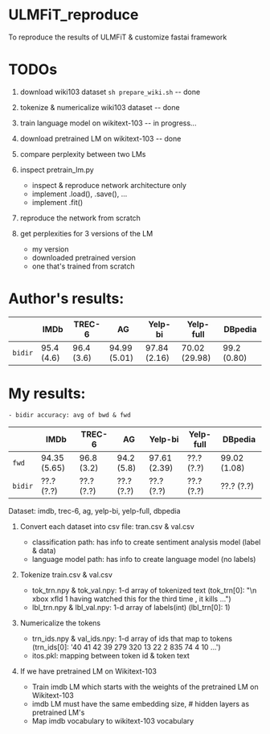 # ULMFiT_reproduce

To reproduce the results of ULMFiT & customize fastai framework

# TODOs
1. download wiki103 dataset `sh prepare_wiki.sh` -- done 
2. tokenize & numericalize wiki103 dataset       -- done
3. train language model on wikitext-103          -- in progress...
4. download pretrained LM on wikitext-103        -- done
5. compare perplexity between two LMs            

1. inspect pretrain_lm.py
    - inspect & reproduce network architecture only
    - implement .load(), .save(), ...
    - implement .fit()
2. reproduce the network from scratch
3. get perplexities for 3 versions of the LM
    - my version
    - downloaded pretrained version
    - one that's trained from scratch

# Author's results:
|       | IMDb         | TREC-6       | AG           | Yelp-bi      | Yelp-full    | DBpedia      |
|-------| ------------ | ------------ | ------------ | ------------ | ------------ | ------------ |
|`bidir`| 95.4 (4.6)   | 96.4 (3.6)   | 94.99 (5.01) | 97.84 (2.16) | 70.02 (29.98)| 99.2 (0.80)  |

# My results:
    - bidir accuracy: avg of bwd & fwd
|       | IMDb         | TREC-6       | AG           | Yelp-bi      | Yelp-full    | DBpedia      |
|-------| ------------ | ------------ | ------------ | ------------ | ------------ | ------------ |
| `fwd` | 94.35 (5.65) | 96.8  (3.2)  | 94.2  (5.8)  | 97.61 (2.39) | ??.?  (?.?)  | 99.02 (1.08) |
|`bidir`| ??.?  (?.?)  | ??.?  (?.?)  | ??.?  (?.?)  | ??.?  (?.?)  | ??.?  (?.?)  | ??.?  (?.?)  |

Dataset: imdb, trec-6, ag, yelp-bi, yelp-full, dbpedia

1. Convert each dataset into csv file: tran.csv & val.csv
    - classification path: has info to create sentiment analysis model (label & data)
    - language model path: has info to create language model (no labels)

2. Tokenize train.csv & val.csv
      - tok_trn.npy & tok_val.npy: 1-d array of tokenized text
        (tok_trn[0]: "\n xbox xfld 1 having watched this for the third time , it kills ...")
      - lbl_trn.npy & lbl_val.npy: 1-d array of labels(int)
        (lbl_trn[0]: 1)

3. Numericalize the tokens
      - trn_ids.npy & val_ids.npy: 1-d array of ids that map to tokens
        (trn_ids[0]: '40 41 42 39 279 320 13 22 2 835 74 4 10 ...')
      - itos.pkl: mapping between token id & token text
  
4. If we have pretrained LM on Wikitext-103
      - Train imdb LM which starts with the weights of the pretrained LM on Wikitext-103
      - imdb LM must have the same embedding size, # hidden layers as pretrained LM's
      - Map imdb vocabulary to wikitext-103 vocabulary
  
  
